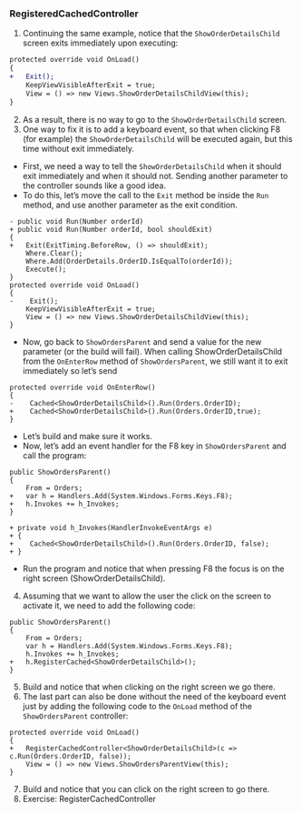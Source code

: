 ﻿### RegisteredCachedController
1.	Continuing the same example, notice that the `ShowOrderDetailsChild` screen exits immediately upon executing:
``` diff
protected override void OnLoad()
{
+   Exit();
    KeepViewVisibleAfterExit = true;
    View = () => new Views.ShowOrderDetailsChildView(this);
}
```
2.	As a result, there is no way to go to the `ShowOrderDetailsChild` screen.
3.	One way to fix it is to add a keyboard event, so that when clicking F8 (for example) the `ShowOrderDetailsChild` will be executed again, but this time without exit immediately.
  * First, we need a way to tell the `ShowOrderDetailsChild` when it should exit immediately and when it should not. Sending another parameter to the controller sounds like a good idea.
  * To do this, let’s move the call to the `Exit` method be inside the `Run` method, and use another parameter as the exit condition.
```csdiff
- public void Run(Number orderId)
+ public void Run(Number orderId, bool shouldExit)
{
+   Exit(ExitTiming.BeforeRow, () => shouldExit);
    Where.Clear();
    Where.Add(OrderDetails.OrderID.IsEqualTo(orderId));
    Execute();
}
protected override void OnLoad()
{
-    Exit();
    KeepViewVisibleAfterExit = true;
    View = () => new Views.ShowOrderDetailsChildView(this);
}
```
   * Now, go back to `ShowOrdersParent` and send a value for the new parameter (or the build will fail). When calling ShowOrderDetailsChild from the `OnEnterRow` method of `ShowOrdersParent`, we still want it to exit immediately so let’s send 
```csdiff
protected override void OnEnterRow()
{
-    Cached<ShowOrderDetailsChild>().Run(Orders.OrderID);
+    Cached<ShowOrderDetailsChild>().Run(Orders.OrderID,true);
}
```

  * Let’s build and make sure it works.
  * Now, let’s add an event handler for the F8 key in `ShowOrdersParent` and call the program:
```csdiff
public ShowOrdersParent()
{
    From = Orders;
+   var h = Handlers.Add(System.Windows.Forms.Keys.F8);
+   h.Invokes += h_Invokes;
}

+ private void h_Invokes(HandlerInvokeEventArgs e)
+ {
+    Cached<ShowOrderDetailsChild>().Run(Orders.OrderID, false);
+ }
```
  * Run the program and notice that when pressing F8 the focus is on the right screen (ShowOrderDetailsChild).
4.	Assuming that we want to allow the user the click on the screen to activate it, we need to add the following code:

```csdiff
public ShowOrdersParent()
{
    From = Orders;
    var h = Handlers.Add(System.Windows.Forms.Keys.F8);
    h.Invokes += h_Invokes;
+   h.RegisterCached<ShowOrderDetailsChild>();
}
```
5.	Build and notice that when clicking on the right screen we go there.
6.	The last part can also be done without the need of the keyboard event just by adding the following code to the `OnLoad` method of the `ShowOrdersParent` controller:
```csdiff
protected override void OnLoad()
{
+   RegisterCachedController<ShowOrderDetailsChild>(c => c.Run(Orders.OrderID, false));
    View = () => new Views.ShowOrdersParentView(this);
}
```
7.	Build and notice that you can click on the right screen to go there.
8.	Exercise: RegisterCachedController
